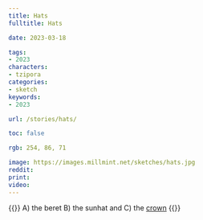 ```yaml
---
title: Hats
fulltitle: Hats

date: 2023-03-18

tags: 
- 2023
characters:
- tzipora
categories:
- sketch
keywords:
- 2023

url: /stories/hats/

toc: false

rgb: 254, 86, 71

image: https://images.millmint.net/sketches/hats.jpg
reddit:
print: 
video:
---
```

{{<note caption>}}
A) the beret B) the sunhat and C) the [crown](/stories/crown)
{{</note>}}